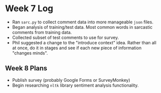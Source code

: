 # Week 7 Log
- Ran `sarc.py` to collect comment data into more manageable `json` files.
- Began analysis of training/test data. Most common words in sarcastic comments from training data.
- Collected subset of test comments to use for survey.
- Phil suggested a change to the "introduce context" idea. Rather than all at once, do it in stages and see if each new piece of information "changes minds".

## Week 8 Plans
- Publish survey (probably Google Forms or SurveyMonkey)
- Begin researching `nltk` library sentiment analysis functionality.